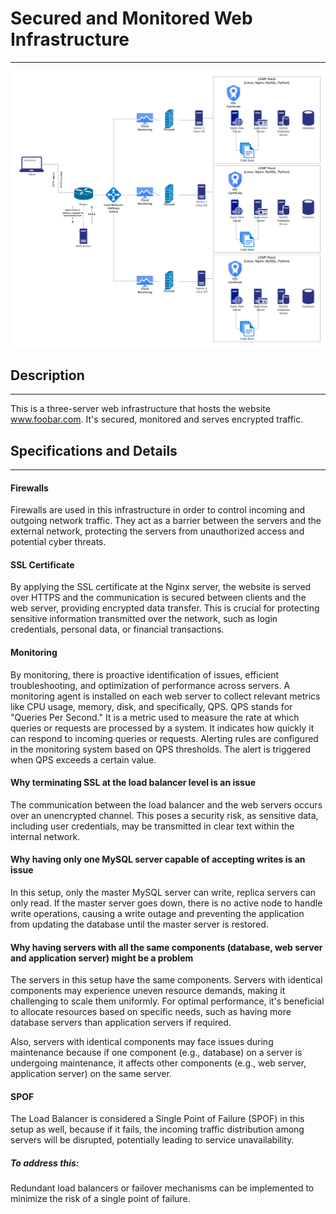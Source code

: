 # Secured and Monitored Web Infrastructure
<hr>

<img src="https://raw.githubusercontent.com/Maddily/alx-system_engineering-devops/master/0x09-web_infrastructure_design/2-secured_and_monitored_web_infrastructure.png" alt="Secured and Monitored Web Infrastructure">

## Description
<hr>

This is a three-server web infrastructure that hosts the website www.foobar.com. It's secured, monitored and serves encrypted traffic.

## Specifications and Details
<hr>

#### Firewalls
Firewalls are used in this infrastructure in order to control incoming and outgoing network traffic. They act as a barrier between the servers and the external network, protecting the servers from unauthorized access and potential cyber threats.

#### SSL Certificate
By applying the SSL certificate at the Nginx server, the website is served over HTTPS and the communication is secured between clients and the web server, providing encrypted data transfer. This is crucial for protecting sensitive information transmitted over the network, such as login credentials, personal data, or financial transactions.

#### Monitoring
By monitoring, there is proactive identification of issues, efficient troubleshooting, and optimization of performance across servers.
A monitoring agent is installed on each web server to collect relevant metrics like CPU usage, memory, disk, and specifically, QPS.
QPS stands for "Queries Per Second." It is a metric used to measure the rate at which queries or requests are processed by a system. It indicates how quickly it can respond to incoming queries or requests.
Alerting rules are configured in the monitoring system based on QPS thresholds. The alert is triggered when QPS exceeds a certain value.

#### Why terminating SSL at the load balancer level is an issue
The communication between the load balancer and the web servers occurs over an unencrypted channel. This poses a security risk, as sensitive data, including user credentials, may be transmitted in clear text within the internal network.

#### Why having only one MySQL server capable of accepting writes is an issue
In this setup, only the master MySQL server can write, replica servers can only read. If the master server goes down, there is no active node to handle write operations, causing a write outage and preventing the application from updating the database until the master server is restored.

#### Why having servers with all the same components (database, web server and application server) might be a problem
The servers in this setup have the same components. Servers with identical components may experience uneven resource demands, making it challenging to scale them uniformly. For optimal performance, it's beneficial to allocate resources based on specific needs, such as having more database servers than application servers if required.

Also, servers with identical components may face issues during maintenance because if one component (e.g., database) on a server is undergoing maintenance, it affects other components (e.g., web server, application server) on the same server.

#### SPOF
The Load Balancer is considered a Single Point of Failure (SPOF) in this setup as well, because if it fails, the incoming traffic distribution among servers will be disrupted, potentially leading to service unavailability.
##### To address this:
Redundant load balancers or failover mechanisms can be implemented to minimize the risk of a single point of failure.
